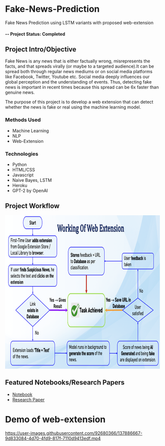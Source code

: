 # Fake-News-Prediction
Fake News Prediction using LSTM variants with proposed web-extension

#### -- Project Status: Completed

## Project Intro/Objective
Fake News is any news that is either factually wrong, misrepresents the facts, and that spreads virally (or maybe to a targeted audience).It can be spread both through regular news mediums or on social media platforms like Facebook, Twitter, Youtube etc. Social media deeply influences our global perception and the understanding of events. Thus, detecting fake news is important in recent times because this spread can be 6x faster than genuine news.

The purpose of this project is to develop a web extension that can detect whether the news is fake or real using the machine learning model.

### Methods Used
* Machine Learning
* NLP
* Web-Extension

### Technologies
* Python
* HTML/CSS
* Javascript
* Naive Bayes, LSTM
* Heroku
* GPT-2 by OpenAI

## Project Workflow
<img src="./flow_diagram.png" width="600" height="500">

## Featured Notebooks/Research Papers
* [Notebook](./BI-DIRECTIONAL-LSTM_ATTENTION.ipynb)
* [Research Paper](https://ieeexplore.ieee.org/document/9362384)

# Demo of web-extension

https://user-images.githubusercontent.com/92680366/137886667-9d833084-4d70-4fd9-817f-7110d9413edf.mp4
